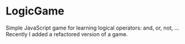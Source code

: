 # LogicGame
Simple JavaScript game for learning logical operators: and, or, not, ...
Recently I added a refactored version of a game.
